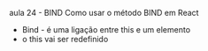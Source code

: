aula 24 - BIND Como usar o método BIND em React 

- Bind - é uma ligação entre this e um elemento
- o this vai ser redefinido

